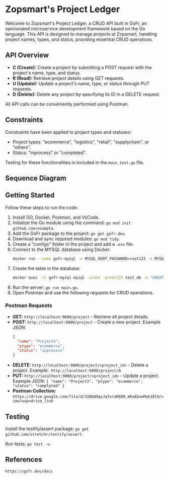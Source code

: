 # Zopsmart's Project Ledger

Welcome to Zopsmart's Project Ledger, a CRUD API built in GoFr, an opinionated microservice development framework based on the Go language. This API is designed to manage projects at Zopsmart, handling project names, types, and status, providing essential CRUD operations.

## API Overview

- **C (Create):** Create a project by submitting a POST request with the project's name, type, and status.
- **R (Read):** Retrieve project details using GET requests.
- **U (Update):** Update a project's name, type, or status through PUT requests.
- **D (Delete):** Delete any project by specifying its ID in a DELETE request.

All API calls can be conveniently performed using Postman.

## Constraints

Constraints have been applied to project types and statuses:

- Project types: "ecommerce", "logistics", "retail", "supplychain", or "others".
- Status: "inprocess" or "completed".

Testing for these functionalities is included in the `main_test.go` file.

## Sequence Diagram

## Getting Started

Follow these steps to run the code:

1. Install GO, Docker, Postman, and VsCode.
2. Initialize the Go module using the command: `go mod init github.com/example`.
3. Add the GoFr package to the project: `go get gofr.dev`.
4. Download and sync required modules: `go mod tidy`.
5. Create a "configs" folder in the project and add a `.env` file.
6. Connect to the MYSQL database using Docker:
    ```bash
    docker run --name gofr-mysql -e MYSQL_ROOT_PASSWORD=root123 -e MYSQL_DATABASE=test_db -p 3306:3306 -d mysql:8.0.30
    ```
7. Create the table in the database:
    ```bash
    docker exec -it gofr-mysql mysql -uroot -proot123 test_db -e "CREATE TABLE projects (id INT AUTO_INCREMENT PRIMARY KEY, name VARCHAR(255) NOT NULL, ptype VARCHAR(255) NOT NULL, status VARCHAR(255) NOT NULL);"
    ```
8. Run the server: `go run main.go`.
9. Open Postman and use the following requests for CRUD operations.

### Postman Requests

- **GET:** `http://localhost:9000/project` - Retrieve all project details.
- **POST:** `http://localhost:9000/project` - Create a new project. Example JSON:
  ```json
  {
    "name": "Project5",
    "ptype": "ecommerce",
    "status": "inprocess"
  }
- **DELETE:** `http://localhost:9000/project/<project_id>` - Delete a project.
Example:` http://localhost:9000/project/8`.
- **PUT:** `http://localhost:9000/project/<project_id>` - Update a project.
Example JSON:
`{
  "name": "Project3",
  "ptype": "ecommerce",
  "status": "completed"
}`
- **Postman Collection:** `https://drive.google.com/file/d/1S8b89qsJqYxraR6D0_mKxAbnwMok18l9/view?usp=drive_link`

## Testing
Install the testify/assert package: `go get github.com/stretchr/testify/assert`.

Run tests: `go test -v`.

## References
`https://gofr.dev/docs`
